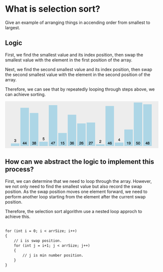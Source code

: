 # What is selection sort?

Give an example of arranging things in accending order from smallest to largest.

## Logic

First, we find the smallest value and its index position, then swap the smallest value with the element in the first position of the array.

Next, we find the second smallest value and its index position, then swap the second smallest value with the element in the second position of the array.

Therefore, we can see that by repeatedly looping through steps above, we can achieve sorting.

![alt text](selection_sort.gif)

## How can we abstract the logic to implement this process?

First, we can determine that we need to loop through the array. However, we not only need to find the smallest value but also record the swap position. As the swap position moves one element forward, we need to perform another loop starting from the element after the current swap position.

Therefore, the selection sort algorithm use a nested loop approch to achieve this.

```

for (int i = 0; i < arrSize; i++)
{
    // i is swap position.
    for (int j = i+1; j < arrSize; j++)
    {
        // j is min number position.
    }
}

```

